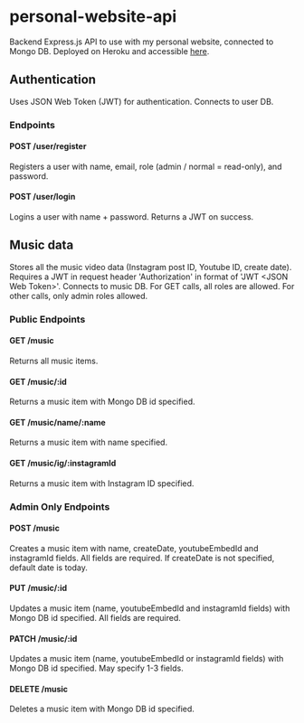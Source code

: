 # personal-website-api
Backend Express.js API to use with my personal website, connected to Mongo DB.
Deployed on Heroku and accessible [here](https://adriel-personal-website-api.herokuapp.com/api).

## Authentication
Uses JSON Web Token (JWT) for authentication. Connects to user DB.

### Endpoints
#### POST /user/register
Registers a user with name, email, role (admin / normal = read-only), and password.

#### POST /user/login
Logins a user with name + password. Returns a JWT on success. 

## Music data
Stores all the music video data (Instagram post ID, Youtube ID, create date).
Requires a JWT in request header 'Authorization' in format of 'JWT \<JSON Web Token\>'.
Connects to music DB.
For GET calls, all roles are allowed.
For other calls, only admin roles allowed.

### Public Endpoints
#### GET /music
Returns all music items.

#### GET /music/:id
Returns a music item with Mongo DB id specified.

#### GET /music/name/:name
Returns a music item with name specified.

#### GET /music/ig/:instagramId
Returns a music item with Instagram ID specified.

### Admin Only Endpoints
#### POST /music
Creates a music item with name, createDate, youtubeEmbedId and instagramId fields.
All fields are required.
If createDate is not specified, default date is today.

#### PUT /music/:id
Updates a music item (name, youtubeEmbedId and instagramId fields) with Mongo DB id specified.
All fields are required.

#### PATCH /music/:id
Updates a music item (name, youtubeEmbedId or instagramId fields) with Mongo DB id specified.
May specify 1-3 fields.

#### DELETE /music
Deletes a music item with Mongo DB id specified.
